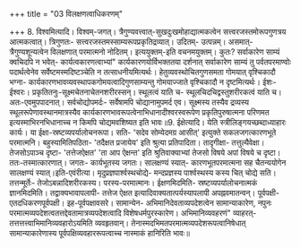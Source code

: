 +++
title = "03 विलक्षणत्वाधिकरणम्"

+++
8. विश्वमित्यादि। विश्वम्-जगत्। त्रैगुण्यवत्त्वात्-सुखदुःखमोहाद्यात्मकत्वेन सत्त्वरजस्तमोरूपगुणत्रय आत्मकत्वात्। त्रिगुणतः- सत्त्वरजस्तमस्साम्यरूपप्रकृतिद्रव्यात्। उदितम्- उत्पन्नम्। असमात्- त्रैगुण्यशून्यत्वेन विलक्षणात् परमात्मनो नोदितम्। इत्ययुक्तम्-इति वचनमयुक्तम्। कुतः? सर्वाकारेण साम्यं क्वचिदपि न भवेत्- कार्यत्वकारणत्वाभ्यां" कार्यकारणयोर्विभक्ततया दर्शनात् सर्वाकारेण साम्यं तु पर्वतपरमाण्वोः पदार्थत्वेनेव सर्वेष्टमस्मदिष्टञ्चेति न तत्साधनीयमित्यर्थः। हेतुव्यवस्थोचितगुणसमता गोमयात् वृश्चिकादौ भग्ना- कार्यकारणभावव्यवस्थापकगोमयत्वादिगुणसाम्यन्तु गोमयाज्जाते वृश्चिकादौ न दृष्टमित्यर्थः। ईशः-ईश्वरः। प्रकृतितनुः-सूक्ष्मचेतनाचेतनशरीरस्सन्। स्थूलत्वं याति च- स्थूलचिदचिद्वस्तुशरीरकत्वं याति च। अतः-एवमुपपादनात्। सर्वचोद्योपमर्दः- सर्वेषामपि चोद्यानामुपमर्द एव। सूक्ष्मस्य तस्यैव द्रव्यस्य स्थूलरूपेणावस्थानमात्रस्यैव कार्यकारणभावरूपत्वेनाभिधानादीश्वरस्वरूपेण प्रकृतिपुरुषात्मना परिणमत इत्यस्माभिरनभिधानाच्च न किमपि चोद्यमवशिष्यत इति भावः॥9. ईक्षेत्यादि। येति स्त्रीलिङ्गयच्छब्दाध्याहारः कार्यः। या ईक्षा-स्रष्टव्यपर्यालोचनरूपा। सति- 'सदेव सोम्येदमग्र आसीत्' इत्युक्ते सकलजगत्कारणभूते परमात्मनि। बहुस्यामितिपठिता- 'तदैक्षत प्रजायेय' इति श्रुत्या प्रतिपादिता। तादृगीक्षा- तत्तुल्यैवेक्षा। तेजसोऽपाञ्च दृष्टा- 'तत्तेजऐक्षत' 'ता आप ऐक्षन्त' इति श्रुतिवाक्याभ्यां तेजसो विषये अपां विषये च दृष्टा। ततः-तस्मात्कारणात्। जगतः- कार्यभूतस्य जगतः। सालक्षण्यं स्यात्- कारणभूतपरमात्मना सह चैतन्ययोगेन सालक्षण्यं स्यात्।इति-एवंरीत्या। मृदुप्रज्ञपार्श्वस्थचोद्ये- मन्दप्रज्ञस्य पार्श्वस्थस्य कस्य चित् चोद्ये सति। तत्तन्मूर्तेः- तेजोऽबन्नादिशरीरकस्य। परस्य-परमात्मानः। ईक्षणमिदमिति- स्रष्टव्यपर्यालोचनात्मकं ज्ञानमिदमिति। तद्वाक्यभावापलापी- तत्तेज ऐक्षत इत्यादिवाक्यतात्पर्यस्यापलापी अपह्नवमातन्वन्। पूर्वपक्षी-एतदधिकरणपूर्वपक्षी। इह-पूर्वपक्षावसरे। सामान्येन- अभिमानिदेवताव्यपदेशत्वेन सामान्याकारेण, नपुनः परमात्मव्यपदेशत्वतत्तद्देवतामात्रव्यपदेशत्वादि विशेषधर्मपुरस्कारेण। अभिमानिव्यवहरणं" व्याहरत्- तत्तत्तत्त्वाभिमानिव्यवहारोऽयमिति व्यवहृतवान्। तेनास्मदभिमतपरमात्मव्यपदेशरूपत्वानिषेधात् सामान्याकारेणास्य पूर्वपक्षिव्यवहाररूपत्वाच्च नास्माकं हानिरिति भावः॥